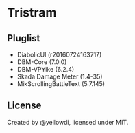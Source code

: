 Tristram
====

## Pluglist

- DiabolicUI (r20160724163717)
- DBM-Core (7.0.0)
- DBM-VPYike (6.2.4)
- Skada Damage Meter (1.4-35)
- MikScrollingBattleText (5.7.145)

## License

Created by @yellowdi, licensed under MIT.



